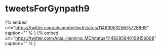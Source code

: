 # tweetsForGynpath9

{% embed url="https://twitter.com/alcampbellmd/status/1148305325675728899"  caption="" % }
{% embed url="https://twitter.com/Ania_Henning_MD/status/1148295840169156608"  caption="" % }
